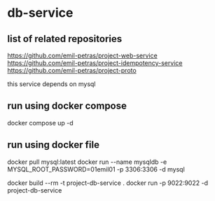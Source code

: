 # db-service

## list of related repositories
https://github.com/emil-petras/project-web-service
https://github.com/emil-petras/project-idempotency-service
https://github.com/emil-petras/project-proto

this service depends on mysql

## run using docker compose
docker compose up -d

## run using docker file
docker pull mysql:latest
docker run --name mysqldb -e MYSQL_ROOT_PASSWORD=01emil01 -p 3306:3306 -d mysql

docker build --rm -t project-db-service . 
docker run -p 9022:9022 -d project-db-service